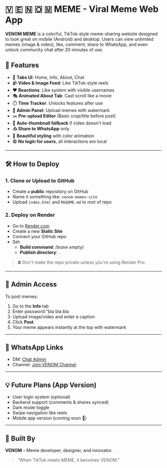 # 🇻 🇪 🇳 🇴 🇲 MEME - Viral Meme Web App

**VENOM MEME** is a colorful, TikTok-style meme-sharing website designed to look great on mobile (Android) and desktop. Users can view unlimited memes (image & video), like, comment, share to WhatsApp, and even unlock community chat after 20 minutes of use.

## 🌟 Features

- 🧩 **Tabs UI**: Home, Info, About, Chat
- 📹 **Video & Image Feed**: Like TikTok-style reels
- ❤️ **Reactions**: Like system with visible usernames
- 🎭 **Animated About Tab**: Cast scroll like a movie
- ⏱️ **Time Tracker**: Unlocks features after use
- 🔐 **Admin Panel**: Upload memes with watermark
- ✂️ **Pre-upload Editor** (Basic crop/title before post)
- 🔄 **Auto-thumbnail fallback** if video doesn't load
- 📤 **Share to WhatsApp** only
- 🎨 **Beautiful styling** with color animation
- 🟢 **No login for users**, all interactions are local

---

## 🛠️ How to Deploy

### 1. Clone or Upload to GitHub
- Create a **public** repository on GitHub
- Name it something like: `venom-memes-site`
- Upload `index.html` and `README.md` to root of repo

### 2. Deploy on Render
- Go to [Render.com](https://render.com/)
- Create a new **Static Site**
- Connect your GitHub repo
- Set:
  - **Build command**: *(leave empty)*
  - **Publish directory**: `.`

> ⛔ Don't make the repo private unless you're using Render Pro.

---

## 🔑 Admin Access

To post memes:
1. Go to the **Info** tab
2. Enter password:"bla bla bla
3. Upload image/video and enter a caption
4. Click **Post**
5. Your meme appears instantly at the top with watermark

---

## 📩 WhatsApp Links

- DM: [Chat Admin](https://wa.me/2349162835238)
- Channel: [Join VENOM Channel](https://whatsapp.com/channel/0029VbAYafP30LKVETcqw32p)

---

## 💡 Future Plans (App Version)

- User login system (optional)
- Backend support (comments & shares synced)
- Dark mode toggle
- Swipe navigation like reels
- Mobile app version (coming soon 🚀)

---

## 👑 Built By

**VENOM** – Meme developer, designer, and innovator.

> “When TikTok meets MEME, it becomes VENOM.”
